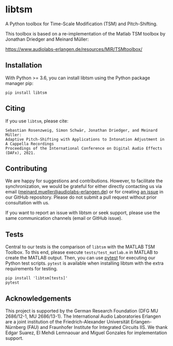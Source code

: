 # libtsm

A Python toolbox for Time-Scale Modification (TSM) and Pitch-Shifting.

This toolbox is based on a re-implementation of the Matlab TSM toolbox by Jonathan Driedger and Meinard Müller:

https://www.audiolabs-erlangen.de/resources/MIR/TSMtoolbox/


## Installation

With Python >= 3.6, you can install libtsm using the Python package manager pip:

```
pip install libtsm
```

## Citing

If you use `libtsm`, please cite:

```
Sebastian Rosenzweig, Simon Schwär, Jonathan Driedger, and Meinard Müller:
Adaptive Pitch-Shifting with Applications to Intonation Adjustment in A Cappella Recordings
Proceedings of the International Conference on Digital Audio Effects (DAFx), 2021.
```

## Contributing

We are happy for suggestions and contributions. However, to facilitate the synchronization, we would be grateful for either directly contacting us via email (meinard.mueller@audiolabs-erlangen.de) or for creating [an issue](https://github.com/meinardmueller/libtsm/issues) in our GitHub repository. Please do not submit a pull request without prior consultation with us.

If you want to report an issue with libtsm or seek support, please use the same communication channels (email or GitHub issue).

## Tests

Central to our tests is the comparison of `libtsm` with the MATLAB TSM Toolbox.
To this end, please execute `tests/test_matlab.m` in MATLAB to create the MATLAB output.
Then, you can use [pytest](https://pytest.org) for executing our Python test scripts. `pytest` is available when installing libtsm with the extra requirements for testing.

```
pip install 'libtsm[tests]'
pytest
```

## Acknowledgements

This project is supported by the German Research Foundation (DFG MU 2686/12-1, MU 2686/13-1).
The International Audio Laboratories Erlangen are a joint institution of the Friedrich-Alexander Universität Erlangen-Nürnberg (FAU) and Fraunhofer Institute for Integrated Circuits IIS. We thank Edgar Suarez, El Mehdi Lemnaouar and Miguel Gonzales for implementation support.
